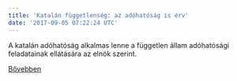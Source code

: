 ```yaml
---
title: 'Katalán függetlenség: az adóhatóság is érv'
date: '2017-09-05 07:22:24 UTC'
---
```


A katalán adóhatóság alkalmas lenne a független állam adóhatósági feladatainak ellátására az elnök szerint.


[Bővebben](http://ift.tt/2xLf7nc)
